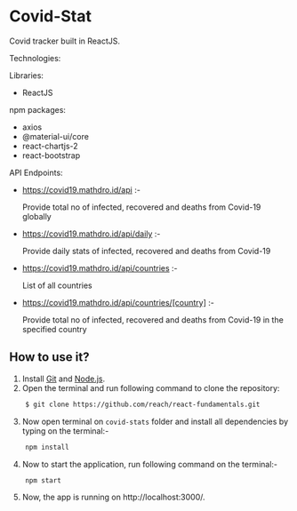 # Covid-Stat

Covid tracker built in ReactJS.

Technologies:

Libraries:
* ReactJS

npm packages:
* axios
* @material-ui/core
* react-chartjs-2
* react-bootstrap

API Endpoints:
* https://covid19.mathdro.id/api :- <p> Provide total no of infected, recovered and deaths from Covid-19 globally </p>
* https://covid19.mathdro.id/api/daily :- <p> Provide daily stats of infected, recovered and deaths from Covid-19 </p>
* https://covid19.mathdro.id/api/countries :- <p> List of all countries </p>
* https://covid19.mathdro.id/api/countries/[country] :- <p>  Provide total no of infected, recovered and deaths from Covid-19 in the specified country </p>

## How to use it?

1. Install [Git](http://git-scm.com/downloads) and [Node.js](https://nodejs.org/).
2. Open the terminal and run following command to clone the repository: 
```sh
    $ git clone https://github.com/reach/react-fundamentals.git
```
3. Now open terminal on `covid-stats` folder and install all dependencies by typing on the terminal:-
```sh
    npm install
```
4. Now to start the application, run following command on the terminal:-
```sh
    npm start
```
5. Now, the app is running on http://localhost:3000/.